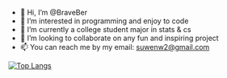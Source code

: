 - 👋 Hi, I’m @BraveBer
- 👀 I’m interested in programming and enjoy to code
- 🌱 I’m currently a college student major in stats & cs 
- 💞️ I’m looking to collaborate on any fun and inspiring project
- 📫 You can reach me by my email: suwenw2@gmail.com

<!---
BraveBer/BraveBer is a ✨ special ✨ repository because its `README.md` (this file) appears on your GitHub profile.
You can click the Preview link to take a look at your changes.
--->

[![Top Langs](https://github-readme-stats.vercel.app/api/top-langs/?username=anuraghazra)](https://github.com/anuraghazra/github-readme-stats)

<!--
[![Top Langs](https://github-readme-stats.vercel.app/api/top-langs/?username=anuraghazra&layout=compact)](https://github.com/anuraghazra/github-readme-stats)
-->
